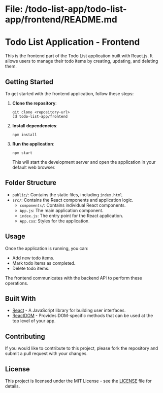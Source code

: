 # File: /todo-list-app/todo-list-app/frontend/README.md

# Todo List Application - Frontend

This is the frontend part of the Todo List application built with React.js. It allows users to manage their todo items by creating, updating, and deleting them.

## Getting Started

To get started with the frontend application, follow these steps:

1. **Clone the repository**:
   ```
   git clone <repository-url>
   cd todo-list-app/frontend
   ```

2. **Install dependencies**:
   ```
   npm install
   ```

3. **Run the application**:
   ```
   npm start
   ```

   This will start the development server and open the application in your default web browser.

## Folder Structure

- `public/`: Contains the static files, including `index.html`.
- `src/`: Contains the React components and application logic.
  - `components/`: Contains individual React components.
  - `App.js`: The main application component.
  - `index.js`: The entry point for the React application.
  - `App.css`: Styles for the application.

## Usage

Once the application is running, you can:

- Add new todo items.
- Mark todo items as completed.
- Delete todo items.

The frontend communicates with the backend API to perform these operations.

## Built With

- [React](https://reactjs.org/) - A JavaScript library for building user interfaces.
- [ReactDOM](https://reactjs.org/docs/react-dom.html) - Provides DOM-specific methods that can be used at the top level of your app.

## Contributing

If you would like to contribute to this project, please fork the repository and submit a pull request with your changes.

## License

This project is licensed under the MIT License - see the [LICENSE](../LICENSE) file for details.